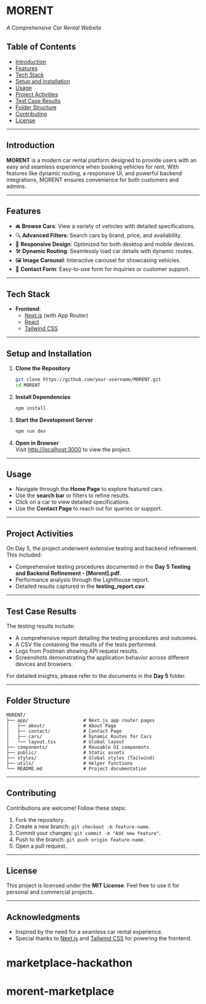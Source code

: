 # **MORENT** 
_A Comprehensive Car Rental Website_

## **Table of Contents**
- [Introduction](#introduction)
- [Features](#features)
- [Tech Stack](#tech-stack)
- [Setup and Installation](#setup-and-installation)
- [Usage](#usage)
- [Project Activities](#project-activities)
- [Test Case Results](#test-case-results)
- [Folder Structure](#folder-structure)
- [Contributing](#contributing)
- [License](#license)

---

## **Introduction**  
**MORENT** is a modern car rental platform designed to provide users with an easy and seamless experience when booking vehicles for rent. With features like dynamic routing, a responsive UI, and powerful backend integrations, MORENT ensures convenience for both customers and admins.

---

## **Features**
- 🚘 **Browse Cars**: View a variety of vehicles with detailed specifications.
- 🔍 **Advanced Filters**: Search cars by brand, price, and availability.
- 📱 **Responsive Design**: Optimized for both desktop and mobile devices.
- 🛠️ **Dynamic Routing**: Seamlessly load car details with dynamic routes.
- 🖼️ **Image Carousel**: Interactive carousel for showcasing vehicles.
- 📧 **Contact Form**: Easy-to-use form for inquiries or customer support.

---

## **Tech Stack**
- **Frontend**:  
  - [Next.js](https://nextjs.org) (with App Router)  
  - [React](https://reactjs.org)  
  - [Tailwind CSS](https://tailwindcss.com)  

---

## **Setup and Installation**

1. **Clone the Repository**  
   ```bash
   git clone https://github.com/your-username/MORENT.git
   cd MORENT
   ```

2. **Install Dependencies**  
   ```bash
   npm install
   ```

3. **Start the Development Server**  
   ```bash
   npm run dev
   ```

4. **Open in Browser**  
   Visit [http://localhost:3000](http://localhost:3000) to view the project.

---

## **Usage**
- Navigate through the **Home Page** to explore featured cars.  
- Use the **search bar** or filters to refine results.  
- Click on a car to view detailed specifications.  
- Use the **Contact Page** to reach out for queries or support.

---

## **Project Activities**
On Day 5, the project underwent extensive testing and backend refinement. This included:
- Comprehensive testing procedures documented in the **Day 5 Testing and Backend Refinement - [Morent].pdf**.
- Performance analysis through the Lighthouse report.
- Detailed results captured in the **testing_report.csv**.

---

## **Test Case Results**
The testing results include:
- A comprehensive report detailing the testing procedures and outcomes.
- A CSV file containing the results of the tests performed.
- Logs from Postman showing API request results.
- Screenshots demonstrating the application behavior across different devices and browsers.

For detailed insights, please refer to the documents in the **Day 5** folder.

---

## **Folder Structure**
```
MORENT/
├── app/                    # Next.js app router pages
│   ├── about/              # About Page
│   ├── contact/            # Contact Page
│   ├── cars/               # Dynamic Routes for Cars
│   └── layout.tsx          # Global layout
├── components/             # Reusable UI components
├── public/                 # Static assets
├── styles/                 # Global styles (Tailwind)
├── utils/                  # Helper functions
└── README.md               # Project documentation
```

---

## **Contributing**
Contributions are welcome! Follow these steps:  
1. Fork the repository.  
2. Create a new branch: `git checkout -b feature-name`.  
3. Commit your changes: `git commit -m "Add new feature"`.  
4. Push to the branch: `git push origin feature-name`.  
5. Open a pull request.  

---

## **License**
This project is licensed under the **MIT License**. Feel free to use it for personal and commercial projects.

---

## **Acknowledgments**
- Inspired by the need for a seamless car rental experience.
- Special thanks to [Next.js](https://nextjs.org) and [Tailwind CSS](https://tailwindcss.com) for powering the frontend.
# marketplace-hackathon
# morent-marketplace
